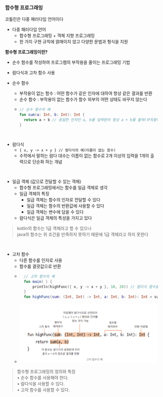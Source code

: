 ### 함수형 프로그래밍

코틀린은 다중 패러다임 언어이다
- 다중 패러다임 언어
  - 함수형 프로그래밍 + 객체 지향 프로그래밍
  - 한 가지 구현 규칙에 얽매이지 않고 다양한 문법과 형식을 지원


**함수형 프로그래밍이란?**
- 순수 함수를 작성하여 프로그램의 부작용을 줄이는 프로그래밍 기법
- 람다식과 고차 함수 사용


- 순수 함수
  - 부작용이 없는 함수 : 어떤 함수가 같은 인자에 대하여 항상 같은 결과를 반환
  - 순수 함수 : 부작용이 없는 함수가 함수 외부의 어떤 상태도 바꾸지 않는다
  - ```kotlin
    // 순수 함수의 예
    fun sum(a: Int, b: Int): Int {
      return a + b // 동일한 인자인 a, b를 입력받아 항상 a + b를 출력(부작용이 없음)
    }
    ```
<br>

- 람다식
  - `{ x, y -> x + y } // 람다식의 예(이름이 없는 함수)`
  - 수학에서 말하는 람다 대수는 이름이 없는 함수로 2개 이상의 입력을 1개의 출력으로 단순화 하는 개념

<br>

- 일급 객체 (값으로 전달할 수 있는 객체)
  - 함수형 프로그래밍에서는 함수를 일급 객체로 생각
  - 일급 객체의 특징
    - 일급 객체는 함수의 인자로 전달할 수 있다
    - 일급 객체는 함수의 반환값에 사용할 수 있다
    - 일급 객체는 변수에 담을 수 있다
  - 람다식은 일급 객체의 특성을 가지고 있다

> kotlin의 함수는 1급 객체라고 할 수 있으나 <br>
> java의 함수는 위 조건을 만족하지 못하기 때문에 1급 객체라고 하지 못한다

<br>

- 고차 함수
  - 다른 함수를 인자로 사용
  - 함수를 결괏값으로 반환
  - ```kotlin
      // 고차 함수의 예
      fun main( ) {
          println(highFunc({ x, y -> x + y }, 10, 20)) // 람다식 함수를 인자로 넘김
      }
      fun highFunc(sum: (Int, Int) -> Int, a: Int, b: Int): Int = sum(a, b) // sum 매개변수는 함수
      ```
  - ![img.png](static/img1.png)


> 함수형 프로그래밍의 정의와 특징<br>
> • 순수 함수를 사용해야 한다.<br>
> • 람다식을 사용할 수 있다.<br>
> • 고차 함수를 사용할 수 있다.